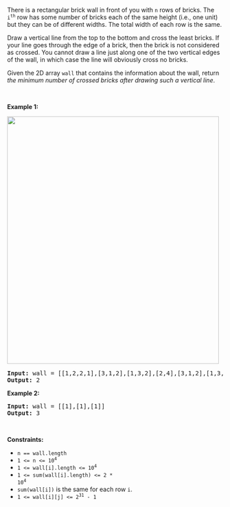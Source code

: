 There is a rectangular brick wall in front of you with `` n `` rows of bricks. The <code>i<sup>th</sup></code> row has some number of bricks each of the same height (i.e., one unit) but they can be of different widths. The total width of each row is the same.

Draw a vertical line from the top to the bottom and cross the least bricks. If your line goes through the edge of a brick, then the brick is not considered as crossed. You cannot draw a line just along one of the two vertical edges of the wall, in which case the line will obviously cross no bricks.

Given the 2D array `` wall `` that contains the information about the wall, return _the minimum number of crossed bricks after drawing such a vertical line_.

&nbsp;

__Example 1:__

<img alt="" src="https://assets.leetcode.com/uploads/2021/04/24/cutwall-grid.jpg" style="width: 493px; height: 577px;"/>

<pre>
<strong>Input:</strong> wall = [[1,2,2,1],[3,1,2],[1,3,2],[2,4],[3,1,2],[1,3,1,1]]
<strong>Output:</strong> 2
</pre>

__Example 2:__

<pre>
<strong>Input:</strong> wall = [[1],[1],[1]]
<strong>Output:</strong> 3
</pre>

&nbsp;

__Constraints:__

*   `` n == wall.length ``
*   <code>1 &lt;= n &lt;= 10<sup>4</sup></code>
*   <code>1 &lt;= wall[i].length &lt;= 10<sup>4</sup></code>
*   <code>1 &lt;= sum(wall[i].length) &lt;= 2 * 10<sup>4</sup></code>
*   `` sum(wall[i]) `` is the same for each row `` i ``.
*   <code>1 &lt;= wall[i][j] &lt;= 2<sup>31</sup> - 1</code>